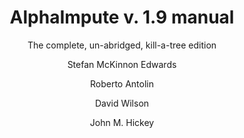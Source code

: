 ---
title: AlphaImpute v. 1.9 manual
subtitle: The complete, un-abridged, kill-a-tree edition
author: 
  - Stefan McKinnon Edwards
  - Roberto Antolin
  - David Wilson
  - John M. Hickey


---